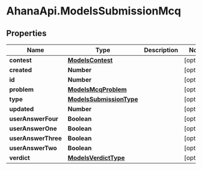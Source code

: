 # AhanaApi.ModelsSubmissionMcq

## Properties
Name | Type | Description | Notes
------------ | ------------- | ------------- | -------------
**contest** | [**ModelsContest**](ModelsContest.md) |  | [optional] 
**created** | **Number** |  | [optional] 
**id** | **Number** |  | [optional] 
**problem** | [**ModelsMcqProblem**](ModelsMcqProblem.md) |  | [optional] 
**type** | [**ModelsSubmissionType**](ModelsSubmissionType.md) |  | [optional] 
**updated** | **Number** |  | [optional] 
**userAnswerFour** | **Boolean** |  | [optional] 
**userAnswerOne** | **Boolean** |  | [optional] 
**userAnswerThree** | **Boolean** |  | [optional] 
**userAnswerTwo** | **Boolean** |  | [optional] 
**verdict** | [**ModelsVerdictType**](ModelsVerdictType.md) |  | [optional] 



